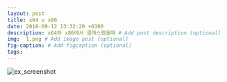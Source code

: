 ```yaml
---
layout: post
title: x64 v x86
date: 2018-09-12 13:32:20 +0300
description: x64와 x86에서 클래스했을때 # Add post description (optional)
img:  1.png # Add image post (optional)
fig-caption: # Add figcaption (optional)
tags: 
---
```


![ex_screenshot](/1.png)
